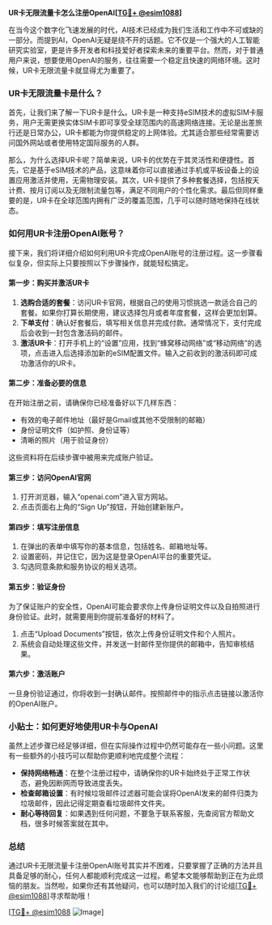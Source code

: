 **UR卡无限流量卡怎么注册OpenAI[[TG💪+ @esim1088](https://t.me/s/esim1088)]**

在当今这个数字化飞速发展的时代，AI技术已经成为我们生活和工作中不可或缺的一部分。而提到AI，OpenAI无疑是绕不开的话题。它不仅是一个强大的人工智能研究实验室，更是许多开发者和科技爱好者探索未来的重要平台。然而，对于普通用户来说，想要使用OpenAI的服务，往往需要一个稳定且快速的网络环境。这时候，UR卡无限流量卡就显得尤为重要了。

### UR卡无限流量卡是什么？

首先，让我们来了解一下UR卡是什么。UR卡是一种支持eSIM技术的虚拟SIM卡服务，用户无需更换实体SIM卡即可享受全球范围内的高速网络连接。无论是出差旅行还是日常办公，UR卡都能为你提供稳定的上网体验。尤其适合那些经常需要访问国外网站或者使用特定国际服务的人群。

那么，为什么选择UR卡呢？简单来说，UR卡的优势在于其灵活性和便捷性。首先，它是基于eSIM技术的产品，这意味着你可以直接通过手机或平板设备上的设置应用激活并使用，无需物理安装。其次，UR卡提供了多种套餐选择，包括按天计费、按月订阅以及无限制流量包等，满足不同用户的个性化需求。最后但同样重要的是，UR卡在全球范围内拥有广泛的覆盖范围，几乎可以随时随地保持在线状态。

### 如何用UR卡注册OpenAI账号？

接下来，我们将详细介绍如何利用UR卡完成OpenAI账号的注册过程。这一步骤看似复杂，但实际上只要按照以下步骤操作，就能轻松搞定。

#### 第一步：购买并激活UR卡

1. **选购合适的套餐**：访问UR卡官网，根据自己的使用习惯挑选一款适合自己的套餐。如果你打算长期使用，建议选择包月或者年度套餐，这样会更加划算。
2. **下单支付**：确认好套餐后，填写相关信息并完成付款。通常情况下，支付完成后会收到一封包含激活码的邮件。
3. **激活UR卡**：打开手机上的“设置”应用，找到“蜂窝移动网络”或“移动网络”的选项，点击进入后选择添加新的eSIM配置文件。输入之前收到的激活码即可成功激活你的UR卡。

#### 第二步：准备必要的信息

在开始注册之前，请确保你已经准备好以下几样东西：

- 有效的电子邮件地址（最好是Gmail或其他不受限制的邮箱）
- 身份证明文件（如护照、身份证等）
- 清晰的照片（用于验证身份）

这些资料将在后续步骤中被用来完成账户验证。

#### 第三步：访问OpenAI官网

1. 打开浏览器，输入“openai.com”进入官方网站。
2. 点击页面右上角的“Sign Up”按钮，开始创建新账户。

#### 第四步：填写注册信息

1. 在弹出的表单中填写你的基本信息，包括姓名、邮箱地址等。
2. 设置密码，并记住它，因为这是登录OpenAI平台的重要凭证。
3. 勾选同意条款和服务协议的相关选项。

#### 第五步：验证身份

为了保证账户的安全性，OpenAI可能会要求你上传身份证明文件以及自拍照进行身份验证。此时，就需要用到你提前准备好的材料了。

1. 点击“Upload Documents”按钮，依次上传身份证明文件和个人照片。
2. 系统会自动处理这些文件，并发送一封邮件至你提供的邮箱中，告知审核结果。

#### 第六步：激活账户

一旦身份验证通过，你将收到一封确认邮件。按照邮件中的指示点击链接以激活你的OpenAI账户。

### 小贴士：如何更好地使用UR卡与OpenAI

虽然上述步骤已经足够详细，但在实际操作过程中仍然可能存在一些小问题。这里有一些额外的小技巧可以帮助你更顺利地完成整个流程：

- **保持网络畅通**：在整个注册过程中，请确保你的UR卡始终处于正常工作状态，避免因断网而导致进度丢失。
- **检查邮箱设置**：有时候垃圾邮件过滤器可能会误将OpenAI发来的邮件归类为垃圾邮件，因此记得定期查看垃圾邮件文件夹。
- **耐心等待回复**：如果遇到任何问题，不要急于联系客服，先查阅官方帮助文档，很多时候答案就在其中。

### 总结

通过UR卡无限流量卡注册OpenAI账号其实并不困难，只要掌握了正确的方法并且具备足够的耐心，任何人都能顺利完成这一过程。希望本文能够帮助到正在为此烦恼的朋友。当然啦，如果你还有其他疑问，也可以随时加入我们的讨论组[[TG💪+ @esim1088](https://t.me/s/esim1088)]寻求帮助哦！

[[TG💪+ @esim1088](https://t.me/s/esim1088) ![Image](https://i.postimg.cc/4NQfJmqS/Snipaste-2025-05-13-00-14-12.png)]